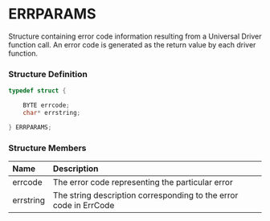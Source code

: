# ERRPARAMS

Structure containing error code information resulting from a Universal Driver function call. An error code is generated as the return value by each driver function.

### Structure Definition 

```c
typedef struct {

    BYTE errcode;
    char* errstring;

} ERRPARAMS;
```

### Structure Members

| Name | Description |
| :--- | :--- |
| errcode | The error code representing the particular error |
| errstring | The string description corresponding to the error code in ErrCode |

